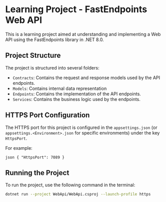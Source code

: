 # Learning Project - FastEndpoints Web API

This is a learning project aimed at understanding and implementing a Web API using the FastEndpoints library in .NET 8.0.

## Project Structure

The project is structured into several folders:

- `Contracts`: Contains the request and response models used by the API endpoints.
- `Models`: Contains internal data representation
- `Endpoints`: Contains the implementation of the API endpoints.
- `Services`: Contains the business logic used by the endpoints.

## HTTPS Port Configuration

The HTTPS port for this project is configured in the `appsettings.json` (or `appsettings.<Environment>.json` for specific environments) under the key `HttpsPort`.

For example:

`json
{
  "HttpsPort": 7089
}`

## Running the Project

To run the project, use the following command in the terminal:

```sh
dotnet run --project WebApi/WebApi.csproj --launch-profile https
```
